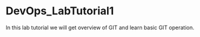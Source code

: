 # DevOps_LabTutorial1
In this lab tutorial we will get overview of GIT and learn basic GIT operation. 
